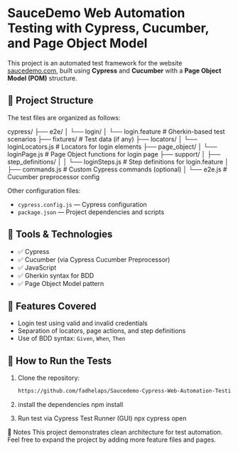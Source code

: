 # SauceDemo Web Automation Testing with Cypress, Cucumber, and Page Object Model

This project is an automated test framework for the website [saucedemo.com](https://www.saucedemo.com/), built using **Cypress** and **Cucumber** with a **Page Object Model (POM)** structure.

## 📁 Project Structure

The test files are organized as follows:

cypress/
├── e2e/
│ └── login/
│ └── login.feature # Gherkin-based test scenarios
├── fixtures/ # Test data (if any)
├── locators/
│ └── loginLocators.js # Locators for login elements
├── page_object/
│ └── loginPage.js # Page Object functions for login page
├── support/
│ ├── step_definitions/
│ │ └── loginSteps.js # Step definitions for login.feature
│ ├── commands.js # Custom Cypress commands (optional)
│ └── e2e.js # Cucumber preprocessor config


Other configuration files:
- `cypress.config.js` — Cypress configuration
- `package.json` — Project dependencies and scripts

## 🔧 Tools & Technologies

- ✅ Cypress
- ✅ Cucumber (via Cypress Cucumber Preprocessor)
- ✅ JavaScript
- ✅ Gherkin syntax for BDD
- ✅ Page Object Model pattern

## 🧪 Features Covered

- Login test using valid and invalid credentials
- Separation of locators, page actions, and step definitions
- Use of BDD syntax: `Given`, `When`, `Then`

## 🚀 How to Run the Tests

1. Clone the repository:
   ```bash
   https://github.com/fadhelaps/Saucedemo-Cypress-Web-Automation-Testing.git
   
2. install the dependencies
   npm install

3. Run test via Cypress Test Runner (GUI)
   npx cypress open

📄 Notes
This project demonstrates clean architecture for test automation.
Feel free to expand the project by adding more feature files and pages.

